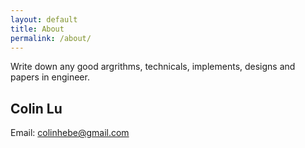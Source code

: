 ```yaml
---
layout: default
title: About
permalink: /about/
---
```


Write down any good argrithms, technicals, implements, designs and papers in engineer.

## Colin Lu
Email: [colinhebe@gmail.com](mailto:colinhebe@gmail.com)


[jekyll-organization]: https://colinhebe.github.com/
